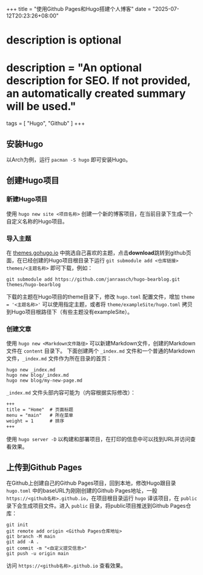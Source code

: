 +++
title = "使用Github Pages和Hugo搭建个人博客"
date = "2025-07-12T20:23:26+08:00"

#
# description is optional
#
# description = "An optional description for SEO. If not provided, an automatically created summary will be used."

tags = [
    "Hugo",
    "Github"
]
+++

## 安装Hugo
以Arch为例，运行 `pacman -S hugo` 即可安装Hugo。

## 创建Hugo项目
### 新建Hugo项目
使用 `hugo new site <项目名称>` 创建一个新的博客项目，在当前目录下生成一个自定义名称的Hugo项目。

### 导入主题
在 [themes.gohugo.io](https://themes.gohugo.io/) 中挑选自己喜欢的主题，点击**download**跳转到github页面，在已经创建的Hugo项目根目录下运行 `git submodule add <仓库链接> themes/<主题名称>` 即可下载，例如：
```shell
git submodule add https://github.com/janraasch/hugo-bearblog.git themes/hugo-bearblog
```
下载的主题在Hugo项目的theme目录下，修改 `hugo.toml` 配置文件，增加 `theme = '<主题名称>'` 可以使用指定主题，或者将 `theme/exampleSite/hugo.toml` 拷贝到Hugo项目根路径下（有些主题没有exampleSite）。

### 创建文章
使用 `hugo new <Markdown文件路径>` 可以新建Markdown文件，创建的Markdown文件在 `content` 目录下。
下面创建两个 `_index.md` 文件和一个普通的Markdown文件，`_index.md` 文件作为所在目录的首页：
```shell
hugo new _index.md
hugo new blog/_index.md
hugo new blog/my-new-page.md
```
`_index.md` 文件头部内容可能为（内容根据实际修改）：
```markdown
+++
title = "Home"  # 页面标题
menu = "main"   # 所在菜单
weight = 1      # 排序
+++
```
使用 `hugo server -D` 以构建和部署项目，在打印的信息中可以找到URL并访问查看效果。

## 上传到Github Pages
在Github上创建自己的Github Pages项目，回到本地，修改Hugo跟目录 `hugo.toml` 中的baseURL为刚刚创建的Github Pages地址，一般 `https://<github名称>.github.io`，在项目根目录运行 `hugo` 译该项目，在 `public` 录下会生成项目文件。进入 `public` 目录，将public项目推送到Github Pages仓库：
```shell
git init
git remote add origin <Github Pages仓库地址>
git branch -M main
git add -A .
git commit -m "<自定义提交信息>"
git push -u origin main
```
访问 `https://<github名称>.github.io` 查看效果。